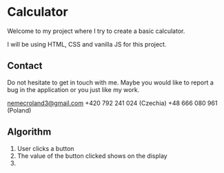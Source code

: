 # Calculator

Welcome to my project where I try to create a basic calculator.

I will be using HTML, CSS and vanilla JS for this project.

## Contact

Do not hesitate to get in touch with me. Maybe you would like to report a bug in the application or you just like my work.

nemecroland3@gmail.com
+420 792 241 024 (Czechia)
+48 666 080 961 (Poland)

## Algorithm

1. User clicks a button
2. The value of the button clicked shows on the display
3.
